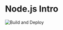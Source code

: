 # Node.js Intro

![Build and Deploy](https://github.com/MohammedEssehemy/node.js-intro/workflows/Build%20and%20Deploy/badge.svg?branch=master)
